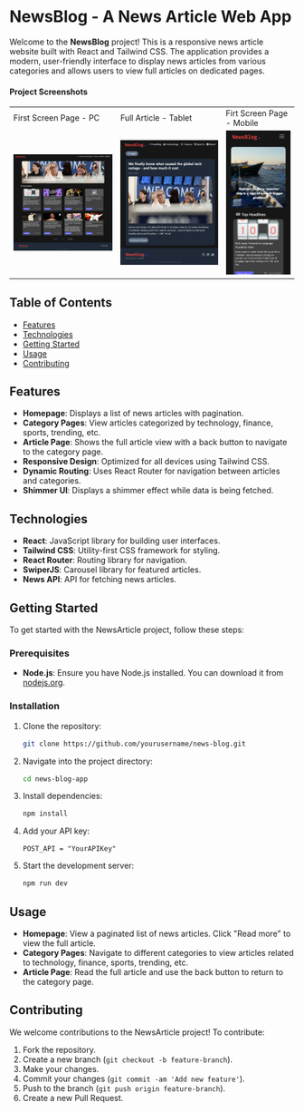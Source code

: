 # NewsBlog - A News Article Web App

Welcome to the **NewsBlog** project! This is a responsive news article website built with React and Tailwind CSS. The application provides a modern, user-friendly interface to display news articles from various categories and allows users to view full articles on dedicated pages.

#### Project Screenshots

<table>
  <tr>
    <td>First Screen Page - PC</td>
     <td>Full Article - Tablet</td>
     <td>Firt Screen Page - Mobile</td>
  </tr>
  <tr>
    <td><img src="src\assets\localhost_5174_.png" width=470 height=auto></td>
    <td><img src="src\assets\localhost_5174_ 1.png" width=470 height=auto></td>
    <td><img src="src\assets\localhost_5174_(Pixel 7) (1).png" width=270 height=auto></td>
  </tr>
 </table>

## Table of Contents

- [Features](#features)
- [Technologies](#technologies)
- [Getting Started](#getting-started)
- [Usage](#usage)
- [Contributing](#contributing)

## Features

- **Homepage**: Displays a list of news articles with pagination.
- **Category Pages**: View articles categorized by technology, finance, sports, trending, etc.
- **Article Page**: Shows the full article view with a back button to navigate to the category page.
- **Responsive Design**: Optimized for all devices using Tailwind CSS.
- **Dynamic Routing**: Uses React Router for navigation between articles and categories.
- **Shimmer UI**: Displays a shimmer effect while data is being fetched.

## Technologies

- **React**: JavaScript library for building user interfaces.
- **Tailwind CSS**: Utility-first CSS framework for styling.
- **React Router**: Routing library for navigation.
- **SwiperJS**: Carousel library for featured articles.
- **News API**: API for fetching news articles.

## Getting Started

To get started with the NewsArticle project, follow these steps:

### Prerequisites

- **Node.js**: Ensure you have Node.js installed. You can download it from [nodejs.org](https://nodejs.org/).

### Installation

1. Clone the repository:

   ```bash
   git clone https://github.com/yourusername/news-blog.git
   ```

2. Navigate into the project directory:

   ```bash
   cd news-blog-app
   ```

3. Install dependencies:

   ```bash
   npm install
   ```

4. Add your API key:

   ```
   POST_API = "YourAPIKey"
   ```

5. Start the development server:

   ```bash
   npm run dev
   ```

## Usage

- **Homepage**: View a paginated list of news articles. Click "Read more" to view the full article.
- **Category Pages**: Navigate to different categories to view articles related to technology, finance, sports, trending, etc.
- **Article Page**: Read the full article and use the back button to return to the category page.

## Contributing

We welcome contributions to the NewsArticle project! To contribute:

1. Fork the repository.
2. Create a new branch (`git checkout -b feature-branch`).
3. Make your changes.
4. Commit your changes (`git commit -am 'Add new feature'`).
5. Push to the branch (`git push origin feature-branch`).
6. Create a new Pull Request.
